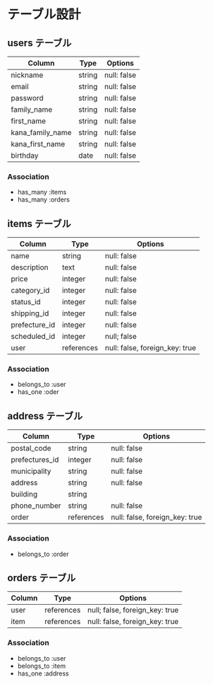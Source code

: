 # テーブル設計


## users テーブル

| Column           | Type   | Options     |
| ---------------- | ------ | ----------- |
| nickname         | string | null: false |
| email            | string | null: false |
| password         | string | null: false |
| family_name      | string | null: false |
| first_name       | string | null: false |
| kana_family_name | string | null: false |
| kana_first_name  | string | null: false |
| birthday         | date   | null: false |
### Association
- has_many :items
- has_many :orders


## items テーブル

| Column        | Type          | Options                              |
| ------------- | ------------- | ------------------------------------ |
| name          | string        | null: false                          |
| description   | text          | null: false                          |
| price         | integer       | null: false                          |
| category_id   | integer       | null: false                          |
| status_id     | integer       | null: false                          |
| shipping_id   | integer       | null: false                          |
| prefecture_id | integer       | null: false                          |
| scheduled_id  | integer       | null; false                          |
| user          | references    | null: false, foreign_key: true       | 
### Association
- belongs_to :user
- has_one :oder

## address テーブル

| Column           | Type       | Options                          |
| ---------------- | ---------- | -------------------------------- |
| postal_code      | string     | null: false                      |
| prefectures_id   | integer    | null: false                      |
| municipality     | string     | null: false                      |
| address          | string     | null: false                      |
| building         | string     |                                  |
| phone_number     | string     | null: false                      |
| order            | references | null: false, foreign_key: true   |
### Association
- belongs_to :order


## orders テーブル

| Column        | Type    | Options                                |
| ------------- | ------- | -------------------------------------- |
| user             | references | null; false, foreign_key: true   |
| item             | references | null: false, foreign_key: true   |
### Association
- belongs_to :user
- belongs_to :item
- has_one :address

